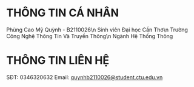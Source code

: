 # THÔNG TIN CÁ NHÂN
Phùng Cao Mỹ Quỳnh - B2110026\n
Sinh viên Đại học Cần Thơ\n
Trường Công Nghệ Thông Tin Và Truyền Thông\n
Ngành Hệ Thống Thông 
# THÔNG TIN LIÊN HỆ
SĐT: 0346320632
Email: quynhb2110026@student.ctu.edu.vn
